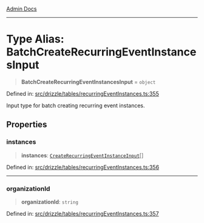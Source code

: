 [Admin Docs](/)

***

# Type Alias: BatchCreateRecurringEventInstancesInput

> **BatchCreateRecurringEventInstancesInput** = `object`

Defined in: [src/drizzle/tables/recurringEventInstances.ts:355](https://github.com/Sourya07/talawa-api/blob/ead7a48e0174153214ee7311f8b242ee1c1a12ca/src/drizzle/tables/recurringEventInstances.ts#L355)

Input type for batch creating recurring event instances.

## Properties

### instances

> **instances**: [`CreateRecurringEventInstanceInput`](CreateRecurringEventInstanceInput.md)[]

Defined in: [src/drizzle/tables/recurringEventInstances.ts:356](https://github.com/Sourya07/talawa-api/blob/ead7a48e0174153214ee7311f8b242ee1c1a12ca/src/drizzle/tables/recurringEventInstances.ts#L356)

***

### organizationId

> **organizationId**: `string`

Defined in: [src/drizzle/tables/recurringEventInstances.ts:357](https://github.com/Sourya07/talawa-api/blob/ead7a48e0174153214ee7311f8b242ee1c1a12ca/src/drizzle/tables/recurringEventInstances.ts#L357)
